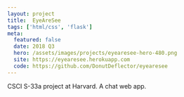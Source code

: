 ```yaml
---
layout: project
title:  EyeAreSee
tags: ['html/css', 'flask']
meta:
  featured: false
  date: 2018 Q3
  hero: /assets/images/projects/eyearesee-hero-480.png
  site: https://eyearesee.herokuapp.com
  code: https://github.com/DonutDeflector/eyearesee
---
```


CSCI S-33a project at Harvard. A chat web app.